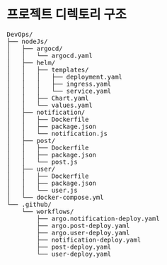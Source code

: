 # 프로젝트 디렉토리 구조

<pre>
DevOps/
├── nodeJs/
│   ├── argocd/
│   │   └── argocd.yaml
│   ├── helm/
│   │   ├── templates/
│   │   │   ├── deployment.yaml
│   │   │   ├── ingress.yaml
│   │   │   └── service.yaml
│   │   ├── Chart.yaml
│   │   └── values.yaml
│   ├── notification/
│   │   ├── Dockerfile
│   │   ├── package.json
│   │   └── notification.js
│   ├── post/
│   │   ├── Dockerfile
│   │   ├── package.json
│   │   └── post.js
│   ├── user/
│   │   ├── Dockerfile
│   │   ├── package.json
│   │   └── user.js
│   └── docker-compose.yml
└── .github/
    └── workflows/
        ├── argo.notification-deploy.yaml
        ├── argo.post-deploy.yaml
        ├── argo.user-deploy.yaml
        ├── notification-deploy.yaml
        ├── post-deploy.yaml
        └── user-deploy.yaml
</pre>

